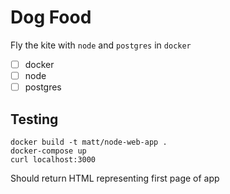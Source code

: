 # Dog Food
Fly the kite with `node` and `postgres` in `docker`
- [ ] docker
- [ ] node
- [ ] postgres

## Testing
```
docker build -t matt/node-web-app .
docker-compose up
curl localhost:3000
```
Should return HTML representing first page of app